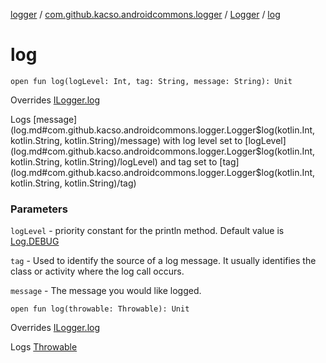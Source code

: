 [logger](../../index.md) / [com.github.kacso.androidcommons.logger](../index.md) / [Logger](index.md) / [log](.)

# log

`open fun log(logLevel: Int, tag: String, message: String): Unit`

Overrides [ILogger.log](../-i-logger/log.md)

Logs [message](log.md#com.github.kacso.androidcommons.logger.Logger$log(kotlin.Int, kotlin.String, kotlin.String)/message) with log level set to [logLevel](log.md#com.github.kacso.androidcommons.logger.Logger$log(kotlin.Int, kotlin.String, kotlin.String)/logLevel) and tag set to [tag](log.md#com.github.kacso.androidcommons.logger.Logger$log(kotlin.Int, kotlin.String, kotlin.String)/tag)

### Parameters

`logLevel` - priority constant for the println method. Default value is [Log.DEBUG](#)

`tag` - Used to identify the source of a log message.  It usually identifies
the class or activity where the log call occurs.

`message` - The message you would like logged.

`open fun log(throwable: Throwable): Unit`

Overrides [ILogger.log](../-i-logger/log.md)

Logs [Throwable](#)


